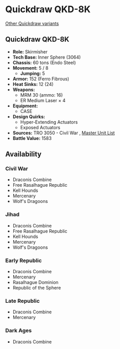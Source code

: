 # Quickdraw QKD-8K 

[Other Quickdraw variants](../quickdraw.md) 

## Quickdraw QKD-8K 

- **Role:** Skirmisher 
- **Tech Base:** Inner Sphere (3064) 
- **Chassis:** 60 tons (Endo Steel) 
- **Movement:** 5 / 8 
  - **Jumping:** 5 
- **Armor:** 152 (Ferro Fibrous) 
- **Heat Sinks:** 12 (24) 
- **Weapons:** 
  - MRM 30 (ammo: 16) 
  - ER Medium Laser × 4 
- **Equipment:** 
  - CASE 
- **Design Quirks:** 
  - Hyper-Extending Actuators 
  - Exposed Actuators 
- **Sources:** TRO 3050 - Civil War , [Master Unit List](http://masterunitlist.info/Unit/Details/2616/quickdraw-qkd-8k) 
- **Battle Value:** 1583 

## Availability 

### Civil War 

- Draconis Combine 
- Free Rasalhague Republic 
- Kell Hounds 
- Mercenary 
- Wolf's Dragoons 

### Jihad 

- Draconis Combine 
- Free Rasalhague Republic 
- Kell Hounds 
- Mercenary 
- Wolf's Dragoons 

### Early Republic 

- Draconis Combine 
- Mercenary 
- Rasalhague Dominion 
- Republic of the Sphere 

### Late Republic 

- Draconis Combine 
- Mercenary 

### Dark Ages 

- Draconis Combine 

